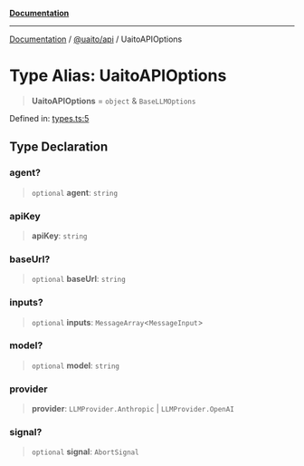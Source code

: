 [**Documentation**](../../../README.md)

***

[Documentation](../../../README.md) / [@uaito/api](../README.md) / UaitoAPIOptions

# Type Alias: UaitoAPIOptions

> **UaitoAPIOptions** = `object` & `BaseLLMOptions`

Defined in: [types.ts:5](https://github.com/elribonazo/uaito/blob/59519c0d40f515dbd89fd61e340cabe541998f9e/packages/api/src/types.ts#L5)

## Type Declaration

### agent?

> `optional` **agent**: `string`

### apiKey

> **apiKey**: `string`

### baseUrl?

> `optional` **baseUrl**: `string`

### inputs?

> `optional` **inputs**: `MessageArray`\<`MessageInput`\>

### model?

> `optional` **model**: `string`

### provider

> **provider**: `LLMProvider.Anthropic` \| `LLMProvider.OpenAI`

### signal?

> `optional` **signal**: `AbortSignal`
